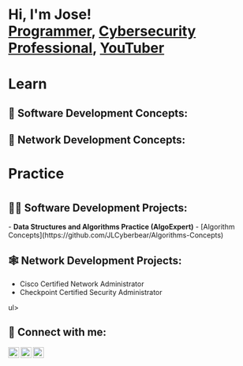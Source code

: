 <h1>Hi, I'm Jose! <br/><a href="https://github.com/JLCyberbear">Programmer</a>, <a href="https://www.linkedin.com/in/joselrico/">Cybersecurity Professional</a>, <a href="https://www.youtube.com/@JRCybertek">YouTuber</a></h1>

<h1> Learn </h1>
<h2>🧾 Software Development Concepts:</h2>
<h2>📖 Network Development Concepts:</h2>

<h1> Practice <h1/>
  <h2>👨‍💻 Software Development Projects:</h2>
  - <b>Data Structures and Algorithms Practice (AlgoExpert)</b>
  - [Algorithm Concepts](https://github.com/JLCyberbear/Algorithms-Concepts)

<h2>🕸️ Network Development Projects:</h2>
<ul>
  <li>Cisco Certified Network Administrator</li>
  <li>Checkpoint Certified Security Administrator</li>
</ul>ul>

<h2> 🤳 Connect with me:</h2>

[<img align="left" alt="JoshMadakor | YouTube" width="22px" src="https://cdn-icons-png.flaticon.com/128/1384/1384028.png" />][youtube]
[<img align="left" alt="JoshMadakor | LinkedIn" width="22px" src="https://cdn-icons-png.flaticon.com/128/1384/1384014.png" />][linkedin]
[<img align="left" alt="JoshMadakor | Instagram" width="22px" src="https://cdn-icons-png.flaticon.com/128/15707/15707776.png" />][instagram]

[twitter]: https://twitter.com/joshmadakor
[youtube]: https://www.youtube.com/c/joshmadakor
[instagram]: https://www.instagram.com/joshmadakor/
[linkedin]: https://linkedin.com/in/joshmadakor

<!--
**joshmadakor1/joshmadakor1** is a ✨ _special_ ✨ repository because its `README.md` (this file) appears on your GitHub profile.

Here are some ideas to get you started:

- 🔭 I’m currently working on ...
- 🌱 I’m currently learning ...
- 👯 I’m looking to collaborate on ...
- 🤔 I’m looking for help with ...
- 💬 Ask me about ...
- 📫 How to reach me: ...
- 😄 Pronouns: ...
- ⚡ Fun fact: ...
-->
